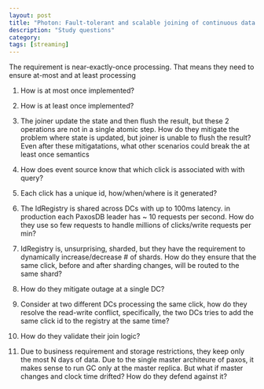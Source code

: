 ```yaml
---
layout: post
title: "Photon: Fault-tolerant and scalable joining of continuous data streams"
description: "Study questions"
category: 
tags: [streaming]
---
```


The requirement is near-exactly-once processing. That means they need to ensure at-most and at least processing

1. How is at most once implemented?

2. How is at least once implemented?

3. The joiner update the state and then flush the result, but these 2 operations are not in a single atomic step. How do they mitigate the
problem where state is updated, but joiner is unable to flush the result? Even after these mitigatations, what other scenarios could break the at least once semantics

4. How does event source know that which click is associated with with query?

5. Each click has a unique id, how/when/where is it generated?

6. The IdRegistry is shared across DCs with up to 100ms latency. in production each PaxosDB leader has ~ 10 requests per second. How do they
use so few requests to handle millions of clicks/write requests per min?

7. IdRegistry is, unsurprising, sharded, but they have the requirement to dynamically increase/decrease # of shards. How do they ensure that the same click, before and after sharding changes, will be routed to the same shard?

8. How do they mitigate outage at a single DC?

9. Consider at two different DCs processing the same click, how do they resolve the read-write conflict, specifically, the two DCs tries to
add the same click id to the registry at the same time?

10. How do they validate their join logic?

11. Due to business requirement and storage restrictions, they keep only the most N days of data. Due to the single master architeure of
paxos, it makes sense to run GC only at the master replica. But what if master changes and clock time drifted? How do they defend against it?


